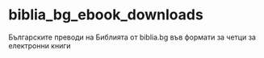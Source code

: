 # biblia_bg_ebook_downloads
Българските преводи на Библията от biblia.bg във формати за четци за електронни книги
